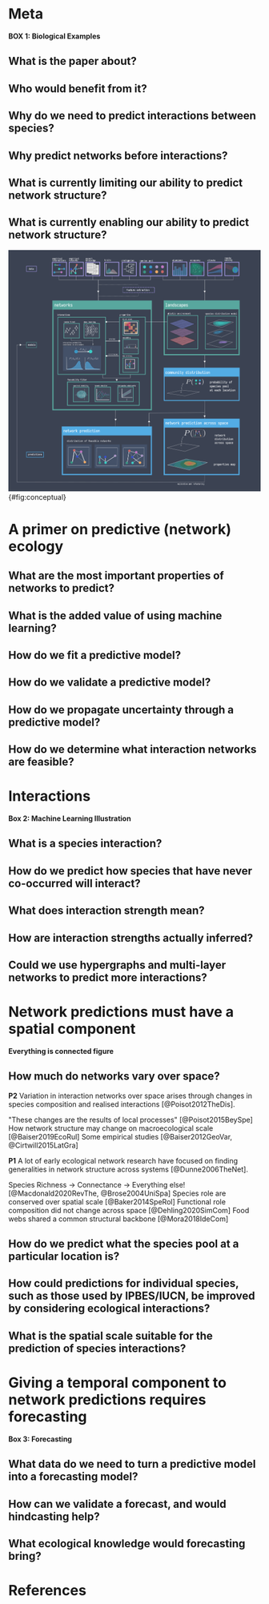 # Meta

**BOX 1: Biological Examples**

## What is the paper about?

## Who would benefit from it?

## Why do we need to predict interactions between species?

## Why predict networks before interactions?

## What is currently limiting our ability to predict network structure?

## What is currently enabling our ability to predict network structure?

![TODO](figures/conceptual.png){#fig:conceptual}

# A primer on predictive (network) ecology

## What are the most important properties of networks to predict?

## What is the added value of using machine learning?

## How do we fit a predictive model?

## How do we validate a predictive model?

## How do we propagate uncertainty through a predictive model?

## How do we determine what interaction networks are feasible?

# Interactions

**Box 2: Machine Learning Illustration**

## What is a species interaction?

## How do we predict how species that have never co-occurred will interact?

## What does interaction strength mean?

## How are interaction strengths actually inferred? 

## Could we use hypergraphs and multi-layer networks to predict more interactions? 

# Network predictions must have a spatial component

**Everything is connected figure**

## How much do networks vary over space?


**P2** 
Variation in interaction networks over space arises through changes in species composition and realised interactions [@Poisot2012TheDis].

"These changes are the results of local processes" [@Poisot2015BeySpe]
How network structure may change on macroecological scale [@Baiser2019EcoRul]
Some empirical studies [@Baiser2012GeoVar, @Cirtwill2015LatGra]


**P1** 
A lot of early ecological network research have focused on finding generalities in network structure across systems [@Dunne2006TheNet].

Species Richness -> Connectance -> Everything else! [@Macdonald2020RevThe, @Brose2004UniSpa]
Species role are conserved over spatial scale [@Baker2014SpeRol]
Functional role composition did not change across space [@Dehling2020SimCom]
Food webs shared a common structural backbone [@Mora2018IdeCom]

## How do we predict what the species pool at a particular location is?

## How could predictions for individual species, such as those used by IPBES/IUCN, be improved by considering ecological interactions?

## What is the spatial scale suitable for the prediction of species interactions?

# Giving a temporal component to network predictions requires forecasting

**Box 3: Forecasting**

## What data do we need to turn a predictive model into a forecasting model?

## How can we validate a forecast, and would hindcasting help?

## What ecological knowledge would forecasting bring?

# References
